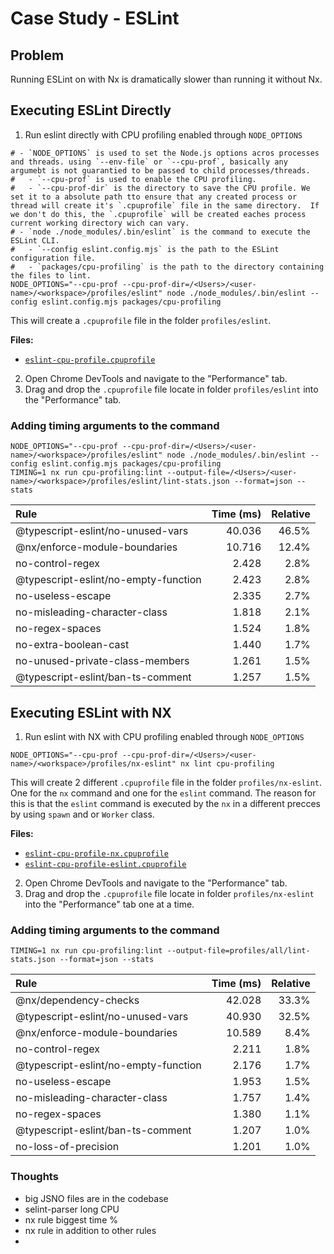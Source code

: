 # Case Study - ESLint

## Problem

Running ESLint on with Nx is dramatically slower than running it without Nx.

## Executing ESLint Directly

1. Run eslint directly with CPU profiling enabled through `NODE_OPTIONS`

```shell
# - `NODE_OPTIONS` is used to set the Node.js options acros processes and threads. using `--env-file` or `--cpu-prof`, basically any argumebt is not guarantied to be passed to child processes/threads.
#   - `--cpu-prof` is used to enable the CPU profiling.
#   - `--cpu-prof-dir` is the directory to save the CPU profile. We set it to a absolute path tto ensure that any created process or thread will create it's `.cpuprofile` file in the same directory.  If we don't do this, the `.cpuprofile` will be created eaches process current working directory wich can vary.
# - `node ./node_modules/.bin/eslint` is the command to execute the ESLint CLI.
#   - `--config eslint.config.mjs` is the path to the ESLint configuration file.
#   - `packages/cpu-profiling` is the path to the directory containing the files to lint.
NODE_OPTIONS="--cpu-prof --cpu-prof-dir=/<Users>/<user-name>/<workspace>/profiles/eslint" node ./node_modules/.bin/eslint --config eslint.config.mjs packages/cpu-profiling
```

This will create a `.cpuprofile` file in the folder `profiles/eslint`.

**Files:**

- [`eslint-cpu-profile.cpuprofile`](./eslint-cpu-profile.cpuprofile)

2. Open Chrome DevTools and navigate to the "Performance" tab.
3. Drag and drop the `.cpuprofile` file locate in folder `profiles/eslint` into the "Performance" tab.

### Adding timing arguments to the command

```shell
NODE_OPTIONS="--cpu-prof --cpu-prof-dir=/<Users>/<user-name>/<workspace>/profiles/eslint" node ./node_modules/.bin/eslint --config eslint.config.mjs packages/cpu-profiling
TIMING=1 nx run cpu-profiling:lint --output-file=/<Users>/<user-name>/<workspace>/profiles/eslint/lint-stats.json --format=json --stats
```

| Rule                                 | Time (ms) | Relative |
| :----------------------------------- | --------: | -------: |
| @typescript-eslint/no-unused-vars    |    40.036 |    46.5% |
| @nx/enforce-module-boundaries        |    10.716 |    12.4% |
| no-control-regex                     |     2.428 |     2.8% |
| @typescript-eslint/no-empty-function |     2.423 |     2.8% |
| no-useless-escape                    |     2.335 |     2.7% |
| no-misleading-character-class        |     1.818 |     2.1% |
| no-regex-spaces                      |     1.524 |     1.8% |
| no-extra-boolean-cast                |     1.440 |     1.7% |
| no-unused-private-class-members      |     1.261 |     1.5% |
| @typescript-eslint/ban-ts-comment    |     1.257 |     1.5% |

## Executing ESLint with NX

1. Run eslint with NX with CPU profiling enabled through `NODE_OPTIONS`

```shell
NODE_OPTIONS="--cpu-prof --cpu-prof-dir=/<Users>/<user-name>/<workspace>/profiles/nx-eslint" nx lint cpu-profiling
```

This will create 2 different `.cpuprofile` file in the folder `profiles/nx-eslint`.
One for the `nx` command and one for the `eslint` command. The reason for this is that the `eslint` command is executed by the `nx` in a different precces by using `spawn` and or `Worker` class.

**Files:**

- [`eslint-cpu-profile-nx.cpuprofile`](./nx.cpuprofile)
- [`eslint-cpu-profile-eslint.cpuprofile`](./nx-eslint-lint.cpuprofile)

2. Open Chrome DevTools and navigate to the "Performance" tab.
3. Drag and drop the `.cpuprofile` file locate in folder `profiles/nx-eslint` into the "Performance" tab one at a time.

### Adding timing arguments to the command

```shell
TIMING=1 nx run cpu-profiling:lint --output-file=profiles/all/lint-stats.json --format=json --stats
```

| Rule                                 | Time (ms) | Relative |
| :----------------------------------- | --------: | -------: |
| @nx/dependency-checks                |    42.028 |    33.3% |
| @typescript-eslint/no-unused-vars    |    40.930 |    32.5% |
| @nx/enforce-module-boundaries        |    10.589 |     8.4% |
| no-control-regex                     |     2.211 |     1.8% |
| @typescript-eslint/no-empty-function |     2.176 |     1.7% |
| no-useless-escape                    |     1.953 |     1.5% |
| no-misleading-character-class        |     1.757 |     1.4% |
| no-regex-spaces                      |     1.380 |     1.1% |
| @typescript-eslint/ban-ts-comment    |     1.207 |     1.0% |
| no-loss-of-precision                 |     1.201 |     1.0% |

### Thoughts

- big JSNO files are in the codebase
- selint-parser long CPU
- nx rule biggest time %
- nx rule in addition to other rules
-
